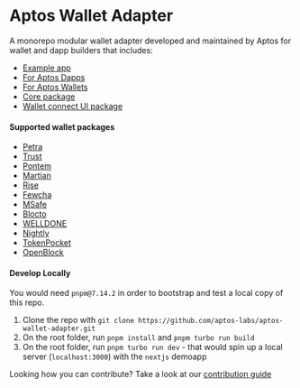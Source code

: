 # Aptos Wallet Adapter

A monorepo modular wallet adapter developed and maintained by Aptos for wallet and dapp builders that includes:

- [Example app](https://github.com/aptos-labs/aptos-wallet-adapter/tree/main/apps/nextjs-example)
- [For Aptos Dapps](https://github.com/aptos-labs/aptos-wallet-adapter/tree/main/packages/wallet-adapter-react)
- [For Aptos Wallets](https://github.com/aptos-labs/wallet-adapter-plugin-template)
- [Core package](https://github.com/aptos-labs/aptos-wallet-adapter/tree/main/packages/wallet-adapter-core)
- [Wallet connect UI package](https://github.com/aptos-labs/aptos-wallet-adapter/tree/main/packages/wallet-adapter-ant-design)

#### Supported wallet packages

- [Petra](https://www.npmjs.com/package/petra-plugin-wallet-adapter)
- [Trust](https://www.npmjs.com/package/@trustwallet/aptos-wallet-adapter)
- [Pontem](https://www.npmjs.com/package/@pontem/wallet-adapter-plugin)
- [Martian](https://www.npmjs.com/package/@martianwallet/aptos-wallet-adapter)
- [Rise](https://www.npmjs.com/package/@rise-wallet/wallet-adapter)
- [Fewcha](https://www.npmjs.com/package/fewcha-plugin-wallet-adapter)
- [MSafe](https://www.npmjs.com/package/msafe-plugin-wallet-adapter)
- [Blocto](https://www.npmjs.com/package/@blocto/aptos-wallet-adapter-plugin)
- [WELLDONE](https://www.npmjs.com/package/@welldone-studio/aptos-wallet-adapter)
- [Nightly](https://www.npmjs.com/package/@nightlylabs/aptos-wallet-adapter-plugin)
- [TokenPocket](https://www.npmjs.com/package/@tp-lab/aptos-wallet-adapter)
- [OpenBlock](https://www.npmjs.com/package/@openblockhq/aptos-wallet-adapter)

#### Develop Locally

You would need `pnpm@7.14.2` in order to bootstrap and test a local copy of this repo.

1. Clone the repo with `git clone https://github.com/aptos-labs/aptos-wallet-adapter.git`
2. On the root folder, run `pnpm install` and `pnpm turbo run build`
3. On the root folder, run `pnpm turbo run dev` - that would spin up a local server (`localhost:3000`) with the `nextjs` demoapp

Looking how you can contribute? Take a look at our [contribution guide](./CONTRIBUTING.md)
